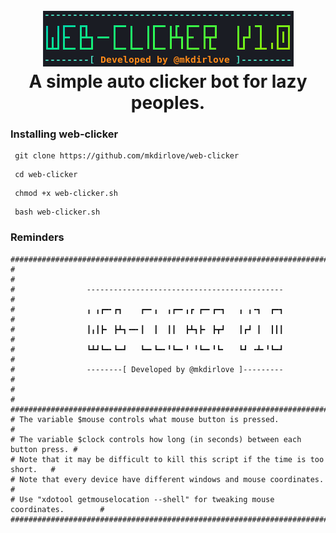 
<h1 align="center">
  <br>
  <a href="https://github.com/mkdirlove/web-clicker"><img src="https://raw.githubusercontent.com/mkdirlove/web-clicker/main/web-clicker.png" alt="web-clicker"></a>
  <br>
  A simple auto clicker bot for lazy peoples.
  <br>
</h1>

### Installing web-clicker

```
 git clone https://github.com/mkdirlove/web-clicker
```
```
 cd web-clicker
```
```
 chmod +x web-clicker.sh
```
```
 bash web-clicker.sh
```

### Reminders
```
#################################################################################
#                                                                               #
#                --------------------------------------------                   #
#                ╻ ╻┏━╸┏┓    ┏━╸╻  ╻┏━╸╻┏ ┏━╸┏━┓   ╻ ╻╺┓  ┏━┓		        #
#                ┃╻┃┣╸ ┣┻┓╺━╸┃  ┃  ┃┃  ┣┻┓┣╸ ┣┳┛   ┃┏┛ ┃  ┃┃┃ 			#
#                ┗┻┛┗━╸┗━┛   ┗━╸┗━╸╹┗━╸╹ ╹┗━╸╹┗╸   ┗┛ ╺┻╸╹┗━┛ 		   	#
#                --------[ Developed by @mkdirlove ]---------                   #
#                                                                               #
#################################################################################
# The variable $mouse controls what mouse button is pressed.                    #
# The variable $clock controls how long (in seconds) between each button press. #
# Note that it may be difficult to kill this script if the time is too short.   #
# Note that every device have different windows and mouse coordinates.          #
# Use "xdotool getmouselocation --shell" for tweaking mouse coordinates.        #
#################################################################################
```
